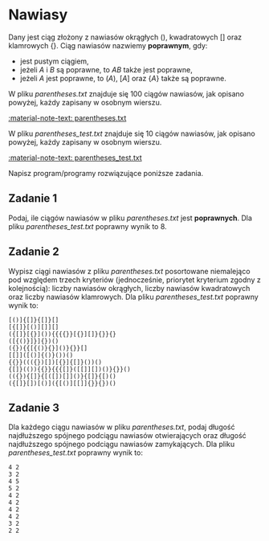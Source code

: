 # Nawiasy

Dany jest ciąg złożony z nawiasów okrągłych (), kwadratowych [] oraz klamrowych {}. Ciąg nawiasów nazwiemy **poprawnym**, gdy:

* jest pustym ciągiem,
* jeżeli $A$ i $B$ są poprawne, to $AB$ także jest poprawne,
* jeżeli $A$ jest poprawne, to $(A)$, $[A]$ oraz $\{A\}$ także są poprawne.

W pliku *parentheses.txt* znajduje się $100$ ciągów nawiasów, jak opisano powyżej, każdy zapisany w osobnym wierszu.

[:material-note-text: parentheses.txt](../../../../assets/parentheses.txt)

W pliku *parentheses_test.txt* znajduje się $10$ ciągów nawiasów, jak opisano powyżej, każdy zapisany w osobnym wierszu.

[:material-note-text: parentheses_test.txt](../../../../assets/parentheses_test.txt)

Napisz program/programy rozwiązujące poniższe zadania.

## Zadanie 1

Podaj, ile ciągów nawiasów w pliku *parentheses.txt* jest **poprawnych**. Dla pliku *parentheses_test.txt* poprawny wynik to $8$.

## Zadanie 2

Wypisz ciągi nawiasów z pliku *parentheses.txt* posortowane niemalejąco pod względem trzech kryteriów (jednocześnie, priorytet kryterium zgodny z kolejnością): liczby nawiasów okrągłych, liczby nawiasów kwadratowych oraz liczby nawiasów klamrowych. Dla pliku *parentheses_test.txt* poprawny wynik to:

``` linenums="1"
[()]{[]}{[]}[]
[{[]}[()][]][]
({[]}[{}]()){{{{}}[{}][]}{}}{}
([{()}]}]{})()
({}){{[{()}{}]()}{}}[]
[[]]([()]{()}())()
{{}}((({})[])[{}]{[]}())()
{[]}(()){{}}{{{[]}([[]][])()}{}}()
(({}){[]}{[([])[]]()}{[]}{[)()
({[]}[])[()]({[()][[]]{}}{})()
```

## Zadanie 3

Dla każdego ciągu nawiasów w pliku *parentheses.txt*, podaj długość najdłuższego spójnego podciągu nawiasów otwierających oraz długość najdłuższego spójnego podciągu nawiasów zamykających. Dla pliku *parentheses_test.txt* poprawny wynik to:

``` linenums="1"
4 2
3 2
4 5
5 2
4 2
4 2
4 2
4 2
3 2
2 2
```
